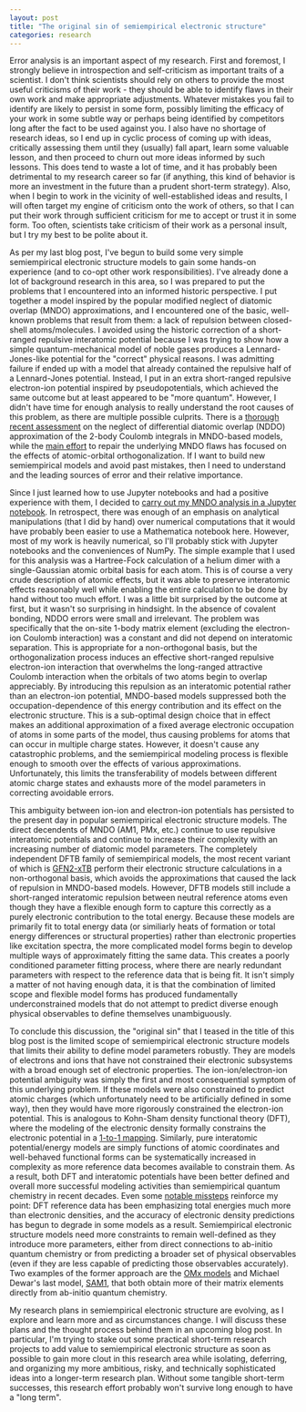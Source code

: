 ```yaml
---
layout: post
title: "The original sin of semiempirical electronic structure"
categories: research
---
```


Error analysis is an important aspect of my research.
First and foremost, I strongly believe in introspection and self-criticism as important traits of a scientist.
I don't think scientists should rely on others to provide the most useful criticisms of their work -
 they should be able to identify flaws in their own work and make appropriate adjustments.
Whatever mistakes you fail to identify are likely to persist in some form, possibly limiting the efficacy of your work
 in some subtle way or perhaps being identified by competitors long after the fact to be used against you.
I also have no shortage of research ideas, so I end up in cyclic process of coming up with ideas,
 critically assessing them until they (usually) fall apart, learn some valuable lesson,
 and then proceed to churn out more ideas informed by such lessons.
This does tend to waste a lot of time, and it has probably been detrimental to my research career so far
 (if anything, this kind of behavior is more an investment in the future than a prudent short-term strategy).
Also, when I begin to work in the vicinity of well-established ideas and results,
 I will often target my engine of criticism onto the work of others,
 so that I can put their work through sufficient criticism for me to accept or trust it in some form.
Too often, scientists take criticism of their work as a personal insult, but I try my best to be polite about it.

As per my last blog post, I've begun to build some very simple semiempirical electronic structure models
 to gain some hands-on experience (and to co-opt other work responsibilities).
I've already done a lot of background research in this area, so I was prepared to put the problems that I encountered
 into an informed historic perspective.
I put together a model inspired by the popular modified neglect of diatomic overlap (MNDO) approximations,
 and I encountered one of the basic, well-known problems that result from them: a lack of repulsion between closed-shell atoms/molecules.
I avoided using the historic correction of a short-ranged repulsive interatomic potential because
 I was trying to show how a simple quantum-mechanical model of noble gases produces a Lennard-Jones-like potential
 for the "correct" physical reasons.
I was admitting failure if ended up with a model that already contained the repulsive half of a Lennard-Jones potential.
Instead, I put in an extra short-ranged repulsive electron-ion potential inspired by pseudopotentials,
 which achieved the same outcome but at least appeared to be "more quantum".
However, I didn't have time for enough analysis to really understand the root causes of this problem,
 as there are multiple possible culprits.
There is a [thorough recent assessment](https://doi.org/10.1021/acs.jctc.8b00601)
 on the neglect of differential diatomic overlap (NDDO) approximation
 of the 2-body Coulomb integrals in MNDO-based models,
 while the [main effort](https://doi.org/10.1021/acs.jctc.5b01046) to repair the underlying MNDO flaws
 has focused on the effects of atomic-orbital orthogonalization.
If I want to build new semiempirical models and avoid past mistakes,
 then I need to understand and the leading sources of error and their relative importance.

Since I just learned how to use Jupyter notebooks and had a positive experience with them,
 I decided to [carry out my MNDO analysis in a Jupyter notebook](/assets/2019-08-06-MNDO-He-dimer.ipynb).
In retrospect, there was enough of an emphasis on analytical manipulations (that I did by hand)
 over numerical computations that it would have probably been easier to use a Mathematica notebook here.
However, most of my work is heavily numerical, so I'll probably stick with Jupyter notebooks and the conveniences of NumPy.
The simple example that I used for this analysis was a Hartree-Fock calculation of a helium dimer
 with a single-Gaussian atomic orbital basis for each atom.
This is of course a very crude description of atomic effects,
 but it was able to preserve interatomic effects reasonably well
 while enabling the entire calculation to be done by hand without too much effort.
I was a little bit surprised by the outcome at first, but it wasn't so surprising in hindsight.
In the absence of covalent bonding, NDDO errors were small and irrelevant.
The problem was specifically that the on-site 1-body matrix element (excluding the electron-ion Coulomb interaction)
 was a constant and did not depend on interatomic separation.
This is appropriate for a non-orthogonal basis,
 but the orthogonalization process induces an effective short-ranged repulsive electron-ion interaction
 that overwhelms the long-ranged attractive Coulomb interaction when the orbitals of two atoms begin to overlap appreciably.
By introducing this repulsion as an interatomic potential rather than an electron-ion potential,
 MNDO-based models suppressed both the occupation-dependence of this energy contribution
 and its effect on the electronic structure.
This is a sub-optimal design choice that in effect makes an additional approximation of a fixed average electronic occupation of atoms
 in some parts of the model, thus causing problems for atoms that can occur in multiple charge states.
However, it doesn't cause any catastrophic problems, and the semiempirical modeling process is flexible enough
 to smooth over the effects of various approximations.
Unfortunately, this limits the transferability of models between different atomic charge states
 and exhausts more of the model parameters in correcting avoidable errors.

This ambiguity between ion-ion and electron-ion potentials has persisted to the present day
 in popular semiempirical electronic structure models.
The direct decendents of MNDO (AM1, PMx, etc.) continue to use repulsive interatomic potentials
 and continue to increase their complexity with an increasing number of diatomic model parameters.
The completely independent DFTB family of semiempirical models, the most recent variant of which is [GFN2-xTB](https://doi.org/10.1021/acs.jctc.8b01176)
 perform their electronic structure calculations in a non-orthogonal basis,
 which avoids the approximations that caused the lack of repulsion in MNDO-based models.
However, DFTB models still include a short-ranged interatomic repulsion between neutral reference atoms
 even though they have a flexible enough form to capture this correctly as a purely electronic contribution to the total energy.
Because these models are primarily fit to total energy data (or similiarly heats of formation or total energy differences or structural properties)
 rather than electronic properties like excitation spectra,
 the more complicated model forms begin to develop multiple ways of approximately fitting the same data.
This creates a poorly conditioned parameter fitting process,
 where there are nearly redundant parameters with respect to the reference data that is being fit.
It isn't simply a matter of not having enough data, it is that the combination of limited scope
 and flexible model forms has produced fundamentally underconstrained models
 that do not attempt to predict diverse enough physical observables to define themselves unambiguously.

To conclude this discussion, the "original sin" that I teased in the title of this blog post
 is the limited scope of semiempirical electronic structure models that limits their ability to define model parameters robustly.
They are models of electrons and ions that have not constrained their electronic subsystems with a broad enough set of electronic properties.
The ion-ion/electron-ion potential ambiguity was simply the first and most consequential symptom of this underlying problem.
If these models were also constrained to predict atomic charges (which unfortunately need to be artificially defined in some way),
 then they would have more rigorously constrained the electron-ion potential.
This is analogous to Kohn-Sham density functional theory (DFT), where the modeling of the electronic density
 formally constrains the electronic potential in a [1-to-1 mapping](https://doi.org/10.1103/PhysRev.140.A1133).
Similarly, pure interatomic potential/energy models are simply functions of atomic coordinates
 and well-behaved functional forms can be systematically increased in complexity as more reference data becomes available to constrain them.
As a result, both DFT and interatomic potentials have been better defined and overall more successful modeling activities
 than semiempirical quantum chemistry in recent decades.
Even some [notable missteps](https://doi.org/10.1126/science.aah5975) reinforce my point:
 DFT reference data has been emphasizing total energies much more than electronic densities,
 and the accuracy of electronic density predictions has begun to degrade in some models as a result.
Semiempirical electronic structure models need more constraints to remain well-defined as they introduce more parameters,
 either from direct connections to ab-initio quantum chemistry or from predicting a broader set of physical observables
 (even if they are less capable of predicting those observables accurately).
Two examples of the former approach are the [OMx models](https://doi.org/10.1021/acs.jctc.5b01046)
 and Michael Dewar's last model, [SAM1](https://doi.org/10.1016/S0040-4020(01)81868-8),
 that both obtain more of their matrix elements directly from ab-initio quantum chemistry.

My research plans in semiempirical electronic structure are evolving, as I explore and learn more and as circumstances change.
I will discuss these plans and the thought process behind them in an upcoming blog post.
In particular, I'm trying to stake out some practical short-term research projects to add value to semiempirical electronic structure
 as soon as possible to gain more clout in this research area while isolating, deferring,
 and organizing my more ambitious, risky, and technically sophisticated ideas into a longer-term research plan.
Without some tangible short-term successes, this research effort probably won't survive long enough to have a "long term".

